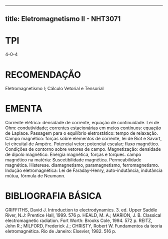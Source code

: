
---
title: Eletromagnetismo II - NHT3071 
---

# TPI

4-0-4

# RECOMENDAÇÃO

Eletromagnetismo I; Cálculo Vetorial e Tensorial

# EMENTA

Corrente elétrica: densidade de corrente, equação de continuidade. Lei de Ohm: condutividade; correntes estacionárias em meios contínuos: equação de Laplace. Passagem para o equilíbrio eletrostático: tempo de relaxação. Campo magnético: forças sobre elementos de corrente, lei de Biot e Savart, lei circuital de Ampére. Potencial vetor; potencial escalar; fluxo magnético. Condições de contorno sobre vetores de campo. Magnetização: densidade de dipolo magnético. Energia magnética, forças e torques. campo magnético na matéria: Suscetibilidade magnética. Permeabilidade magnética. Histerese. diamagnetismo, paramagnetismo, ferromagnetismo. Indução eletromagnética: Lei de Faraday-Henry, auto-indutância, indutância mútua, fórmula de Neumann.

# BIBLIOGRAFIA BÁSICA

GRIFFITHS, David J. Introduction to electrodynamics. 3. ed. Upper Saddle River, N.J: Prentice Hall, 1999. 576 p.
HEALD, M. A.; MARION, J. B. Classical electromagnetic radiation. Fort Worth: Brooks Cole, 1994. 572 p.
REITZ, John R.; MILFORD, Frederick J.; CHRISTY, Robert W. Fundamentos da teoria eletromagnética. Rio de Janeiro: Elsevier, 1982. 516 p.
        